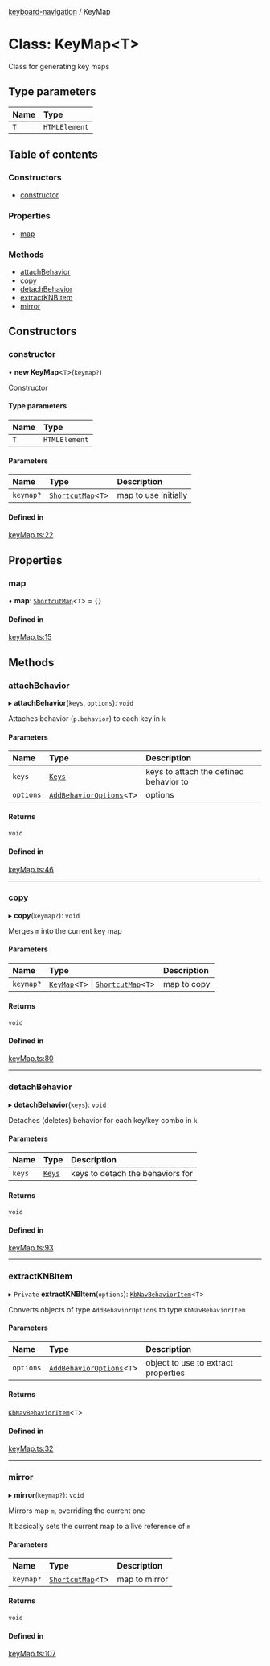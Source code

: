 [keyboard-navigation](../README.md) / KeyMap

# Class: KeyMap<T\>

Class for generating key maps

## Type parameters

| Name | Type |
| :------ | :------ |
| `T` | `HTMLElement` |

## Table of contents

### Constructors

- [constructor](KeyMap.md#constructor)

### Properties

- [map](KeyMap.md#map)

### Methods

- [attachBehavior](KeyMap.md#attachbehavior)
- [copy](KeyMap.md#copy)
- [detachBehavior](KeyMap.md#detachbehavior)
- [extractKNBItem](KeyMap.md#extractknbitem)
- [mirror](KeyMap.md#mirror)

## Constructors

### constructor

• **new KeyMap**<`T`\>(`keymap?`)

Constructor

#### Type parameters

| Name | Type |
| :------ | :------ |
| `T` | `HTMLElement` |

#### Parameters

| Name | Type | Description |
| :------ | :------ | :------ |
| `keymap?` | [`ShortcutMap`](../README.md#shortcutmap)<`T`\> | map to use initially |

#### Defined in

[keyMap.ts:22](https://github.com/harshulvijay/keyboard-navigation/blob/b9c7092/lib/keyMap.ts#L22)

## Properties

### map

• **map**: [`ShortcutMap`](../README.md#shortcutmap)<`T`\> = `{}`

#### Defined in

[keyMap.ts:15](https://github.com/harshulvijay/keyboard-navigation/blob/b9c7092/lib/keyMap.ts#L15)

## Methods

### attachBehavior

▸ **attachBehavior**(`keys`, `options`): `void`

Attaches behavior (`p.behavior`) to each key in `k`

#### Parameters

| Name | Type | Description |
| :------ | :------ | :------ |
| `keys` | [`Keys`](../README.md#keys) | keys to attach the defined behavior to |
| `options` | [`AddBehaviorOptions`](../interfaces/AddBehaviorOptions.md)<`T`\> | options |

#### Returns

`void`

#### Defined in

[keyMap.ts:46](https://github.com/harshulvijay/keyboard-navigation/blob/b9c7092/lib/keyMap.ts#L46)

___

### copy

▸ **copy**(`keymap?`): `void`

Merges `m` into the current key map

#### Parameters

| Name | Type | Description |
| :------ | :------ | :------ |
| `keymap?` | [`KeyMap`](KeyMap.md)<`T`\> \| [`ShortcutMap`](../README.md#shortcutmap)<`T`\> | map to copy |

#### Returns

`void`

#### Defined in

[keyMap.ts:80](https://github.com/harshulvijay/keyboard-navigation/blob/b9c7092/lib/keyMap.ts#L80)

___

### detachBehavior

▸ **detachBehavior**(`keys`): `void`

Detaches (deletes) behavior for each key/key combo in `k`

#### Parameters

| Name | Type | Description |
| :------ | :------ | :------ |
| `keys` | [`Keys`](../README.md#keys) | keys to detach the behaviors for |

#### Returns

`void`

#### Defined in

[keyMap.ts:93](https://github.com/harshulvijay/keyboard-navigation/blob/b9c7092/lib/keyMap.ts#L93)

___

### extractKNBItem

▸ `Private` **extractKNBItem**(`options`): [`KbNavBehaviorItem`](../interfaces/KbNavBehaviorItem.md)<`T`\>

Converts objects of type `AddBehaviorOptions` to type `KbNavBehaviorItem`

#### Parameters

| Name | Type | Description |
| :------ | :------ | :------ |
| `options` | [`AddBehaviorOptions`](../interfaces/AddBehaviorOptions.md)<`T`\> | object to use to extract properties |

#### Returns

[`KbNavBehaviorItem`](../interfaces/KbNavBehaviorItem.md)<`T`\>

#### Defined in

[keyMap.ts:32](https://github.com/harshulvijay/keyboard-navigation/blob/b9c7092/lib/keyMap.ts#L32)

___

### mirror

▸ **mirror**(`keymap?`): `void`

Mirrors map `m`, overriding the current one

It basically sets the current map to a live reference of `m`

#### Parameters

| Name | Type | Description |
| :------ | :------ | :------ |
| `keymap?` | [`ShortcutMap`](../README.md#shortcutmap)<`T`\> | map to mirror |

#### Returns

`void`

#### Defined in

[keyMap.ts:107](https://github.com/harshulvijay/keyboard-navigation/blob/b9c7092/lib/keyMap.ts#L107)
